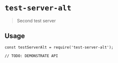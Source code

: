 # `test-server-alt`

> Second test server

## Usage

```
const testServerAlt = require('test-server-alt');

// TODO: DEMONSTRATE API
```
